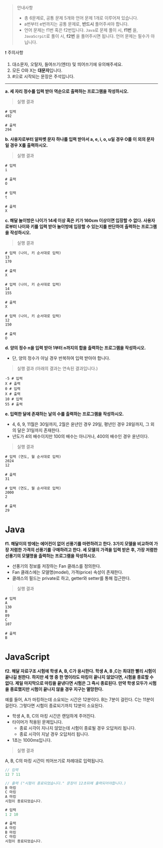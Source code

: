 > 안내사항
>
> - 총 6문제로, 공통 문제 5개와 언어 문제 1개로 이루어져 있습니다.
> - a번부터 e번까지는 공통 문제로, **반드시** 풀어주셔야 합니다.
> - 언어 문제는 f1번 혹은 f2번입니다.
>   `Java`로 문제 풀이 시, **f1번** 을, `JavaScrpit`로 풀이 시, **f2번** 을 풀어주시면 됩니다.
>   언어 문제는 필수가 아닙니다.

<aside>
❗ 주의사항

1. 대소문자, 오탈자, 들여쓰기(엔터) 및 띄어쓰기에 유의해주세요.
2. 모든 O와 X는 **대문자**입니다.
3. #으로 시작되는 문장은 주석입니다.
</aside>

---

**a. 세 자리 정수를 입력 받아 역순으로 출력하는 프로그램을 작성하시오.**

> 실행 결과

```
# 입력
492

# 출력
294
```

**b. 사용자로부터 알파벳 문자 하나를 입력 받아서 a, e, i, o, u일 경우 O를 이 외의 문자일 경우 X를 출력하시오.**

> 실행 결과

```
# 입력
i

# 출력
O
```

```
# 입력
t

# 출력
X
```

**c. 해달 놀이방은 나이가 14세 이상 혹은 키가 160cm 이상이면 입장할 수 없다. 사용자로부터 나이와 키를 입력 받아 놀이방에 입장할 수 있는지를 판단하여 출력하는 프로그램을 작성하시오.**

> 실행 결과

```
# 입력 (나이, 키 순서대로 입력)
13
170

# 출력
X
```

```
# 입력 (나이, 키 순서대로 입력)
14
155

# 출력
X
```

```
# 입력 (나이, 키 순서대로 입력)
12
150

# 출력
O
```

**d. 양의 정수 n을 입력 받아 1부터 n까지의 합을 출력하는 프로그램을 작성하시오.**

- 단, 양의 정수가 아닐 경우 반복하여 입력 받아야 합니다.

> 실행 결과 (아래의 결과는 연속된 결과입니다.)

```
-5 # 입력
X # 출력
0 # 입력
X # 출력
10 # 입력
55 # 출력
```

**e. 입력한 달에 존재하는 날의 수를 출력하는 프로그램을 작성하시오.**

- 4, 6, 9, 11월은 30일까지, 2월은 윤년인 경우 29일, 평년인 경우 28일까지, 그 외의 달은 31일까지 존재한다.
- 년도가 4의 배수이지만 100의 배수는 아니거나, 400의 배수인 경우 윤년이다.

> 실행 결과

```
# 입력 (연도, 월 순서대로 입력)
2024
12

# 출력
31
```

```
# 입력 (연도, 월 순서대로 입력)
2000
2

# 출력
29
```

# Java

**f1. 해달이의 방에는 에어컨이 없어 선풍기를 마련하려고 한다. 3가지 모델을 비교하여 가장 저렴한 가격의 선풍기를 구매하려고 한다. 세 모델의 가격을 입력 받은 후, 가장 저렴한 선풍기의 모델명을 출력하는 프로그램을 작성하시오.**

- 선풍기의 정보를 저장하는 Fan 클래스를 정의한다.
- Fan 클래스에는 모델명(model), 가격(price) 속성이 존재한다.
- 클래스의 필드는 private로 하고, getter와 setter를 통해 접근한다.

> 실행 결과

```
# 입력
A
130
B
89
C
107

# 출력
B
```

# JavaScript

**f2. 해달 자료구조 시험에 학생 A, B, C가 응시한다. 학생 A, B ,C는 최대한 빨리 시험이 끝나길 원한다. 하지만 세 명 중 한 명이라도 마킹이 끝나지 않았다면, 시험을 종료할 수 없다. 제일 마지막으로 마킹을 끝낸다면 시험은 그 즉시 종료된다. 만약 학생 모두가 시험을 종료했지만 시험이 끝나지 않을 경우 지구는 멸망한다.**

예를 들어, A가 마킹하는데 소요되는 시간은 12분이다. B는 7분이 걸린다. C는 11분이 걸린다. 그렇다면 시험이 종료되기까지 12분이 소요된다.

- 학생 A, B, C의 마킹 시간은 랜덤하게 주어진다.
- 타이머가 적용된 문제입니다.
  - 종료 시각이 지나지 않았는데 시험이 종료될 경우 오답처리 됩니다.
  - 종료 시각이 지날 경우 오답처리 됩니다.
- 1초는 1000ms입니다.

> 실행 결과

A, B, C의 마킹 시간이 띄어쓰기로 차례대로 입력됩니다.

```jsx
// 입력
12 7 11

// 출력 ("시험이 종료되었습니다." 문장이 12초뒤에 출력되어야합니다.)
B 마킹
C 마킹
A 마킹
시험이 종료되었습니다.
```

```jsx
# 입력
1 2 10

# 출력
A 마킹
B 마킹
C 마킹
시험이 종료되었습니다.
```
